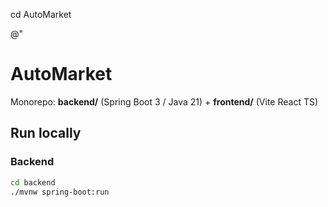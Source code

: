 cd AutoMarket

@"
# AutoMarket

Monorepo: **backend/** (Spring Boot 3 / Java 21) + **frontend/** (Vite React TS)

## Run locally

### Backend
```bash
cd backend
./mvnw spring-boot:run
